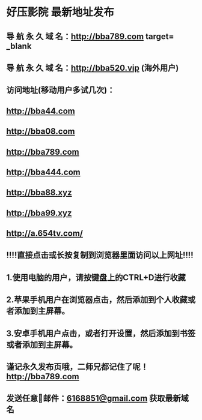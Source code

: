 # 好压影院 最新地址发布 
## 导 航 永 久 域 名：http://bba789.com target= _blank
## 导 航 永 久 域 名：http://bba520.vip (海外用户)

## 访问地址(移动用户多试几次)：
## http://bba44.com
## http://bba08.com
## http://bba789.com
## http://bba444.com
## http://bba88.xyz
## http://bba99.xyz
## http://a.654tv.com/


## 
## ‼️‼️直接点击或长按复制到浏览器里面访问以上网址‼️‼️ 
##
##
## 1.使用电脑的用户，请按键盘上的CTRL+D进行收藏
## 2.苹果手机用户在浏览器点击，然后添加到个人收藏或者添加到主屏幕。
## 3.安卓手机用户点击，或者打开设置，然后添加到书签或者添加到主屏幕。
##
## 谨记永久发布页哦，二师兄都记住了呢！http://bba789.com

## 发送任意📧邮件：6168851@gmail.com 获取最新域名
##
